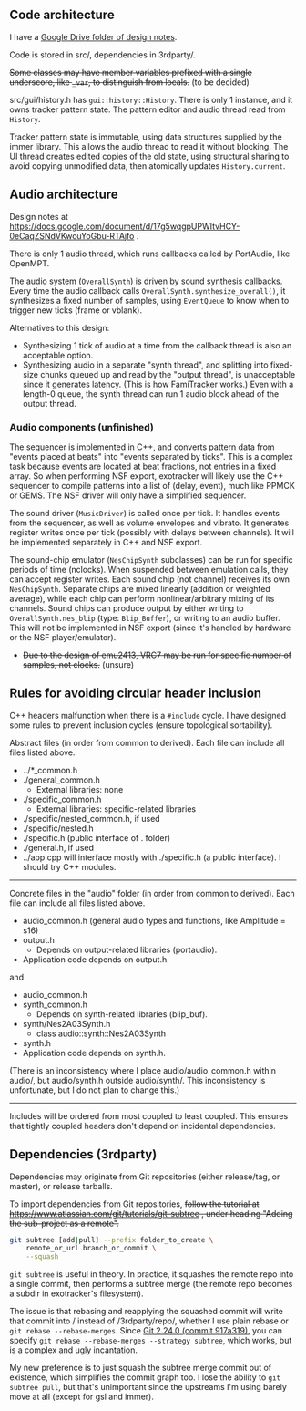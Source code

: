 ## Code architecture

I have a [Google Drive folder of design notes](https://drive.google.com/drive/u/0/folders/15A1Td92HofO7KQ62QtuEDSmd4X1KKPAZ).

Code is stored in src/, dependencies in 3rdparty/.

~~Some classes may have member variables prefixed with a single underscore, like `_var`, to distinguish from locals.~~ (to be decided)

src/gui/history.h has `gui::history::History`. There is only 1 instance, and it owns tracker pattern state. The pattern editor and audio thread read from `History`.

Tracker pattern state is immutable, using data structures supplied by the immer library. This allows the audio thread to read it without blocking. The UI thread creates edited copies of the old state, using structural sharing to avoid copying unmodified data, then atomically updates `History.current`.

## Audio architecture

Design notes at https://docs.google.com/document/d/17g5wqgpUPWItvHCY-0eCaqZSNdVKwouYoGbu-RTAjfo .

There is only 1 audio thread, which runs callbacks called by PortAudio, like OpenMPT.

The audio system (`OverallSynth`) is driven by sound synthesis callbacks. Every time the audio callback calls `OverallSynth.synthesize_overall()`, it synthesizes a fixed number of samples, using `EventQueue` to know when to trigger new ticks (frame or vblank).

Alternatives to this design:

- Synthesizing 1 tick of audio at a time from the callback thread is also an acceptable option.
- Synthesizing audio in a separate "synth thread", and splitting into fixed-size chunks queued up and read by the "output thread", is unacceptable since it generates latency. (This is how FamiTracker works.) Even with a length-0 queue, the synth thread can run 1 audio block ahead of the output thread.

### Audio components (unfinished)

The sequencer is implemented in C++, and converts pattern data from "events placed at beats" into "events separated by ticks". This is a complex task because events are located at beat fractions, not entries in a fixed array. So when performing NSF export, exotracker will likely use the C++ sequencer to compile patterns into a list of (delay, event), much like PPMCK or GEMS. The NSF driver will only have a simplified sequencer.

The sound driver (`MusicDriver`) is called once per tick. It handles events from the sequencer, as well as volume envelopes and vibrato. It generates register writes once per tick (possibly with delays between channels). It will be implemented separately in C++ and NSF export.

The sound-chip emulator (`NesChipSynth` subclasses) can be run for specific periods of time (nclocks). When suspended between emulation calls, they can accept register writes. Each sound chip (not channel) receives its own `NesChipSynth`. Separate chips are mixed linearly (addition or weighted average), while each chip can perform nonlinear/arbitrary mixing of its channels. Sound chips can produce output by either writing to `OverallSynth.nes_blip` (type: `Blip_Buffer`), or writing to an audio buffer. This will not be implemented in NSF export (since it's handled by hardware or the NSF player/emulator).

- ~~Due to the design of emu2413, VRC7 may be run for specific number of samples, not clocks.~~ (unsure)

## Rules for avoiding circular header inclusion

C++ headers malfunction when there is a `#include` cycle. I have designed some rules to prevent inclusion cycles (ensure topological sortability).

Abstract files (in order from common to derived). Each file can include all files listed above.

- ../*_common.h
- ./general_common.h
    - External libraries: none
- ./specific_common.h
    - External libraries: specific-related libraries
- ./specific/nested_common.h, if used
- ./specific/nested.h
- ./specific.h (public interface of . folder)
- ./general.h, if used
- ../app.cpp will interface mostly with ./specific.h (a public interface). I should try C++ modules.

----

Concrete files in the "audio" folder (in order from common to derived). Each file can include all files listed above.

- audio_common.h (general audio types and functions, like Amplitude = s16)
- output.h
    - Depends on output-related libraries (portaudio).
- Application code depends on output.h.

and

- audio_common.h
- synth_common.h
    - Depends on synth-related libraries (blip_buf).
- synth/Nes2A03Synth.h
    - class audio::synth::Nes2A03Synth
- synth.h
- Application code depends on synth.h.

(There is an inconsistency where I place audio/audio_common.h within audio/, but audio/synth.h outside audio/synth/. This inconsistency is unfortunate, but I do not plan to change this.)

----

Includes will be ordered from most coupled to least coupled. This ensures that tightly coupled headers don't depend on incidental dependencies.

## Dependencies (3rdparty)

Dependencies may originate from Git repositories (either release/tag, or master), or release tarballs.

To import dependencies from Git repositories, ~~follow the tutorial at https://www.atlassian.com/git/tutorials/git-subtree , under heading "Adding the sub-project as a remote".~~

```sh
git subtree [add|pull] --prefix folder_to_create \
    remote_or_url branch_or_commit \
    --squash
```

`git subtree` is useful in theory. In practice, it squashes the remote repo into a single commit, then performs a subtree merge (the remote repo becomes a subdir in exotracker's filesystem).

The issue is that rebasing and reapplying the squashed commit will write that commit into / instead of /3rdparty/repo/, whether I use plain rebase or `git rebase --rebase-merges`. Since [Git 2.24.0 (commit 917a319)](https://github.com/git/git/commit/917a319ea59c130a14cff7656537ba14f593568b), you can specify `git rebase --rebase-merges --strategy subtree`, which works, but is a complex and ugly incantation.

My new preference is to just squash the subtree merge commit out of existence, which simplifies the commit graph too. I lose the ability to `git subtree pull`, but that's unimportant since the upstreams I'm using barely move at all (except for gsl and immer).
